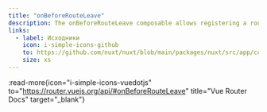 ```yaml
---
title: "onBeforeRouteLeave"
description: The onBeforeRouteLeave composable allows registering a route guard within a component.
links:
  - label: Исходники
    icon: i-simple-icons-github
    to: https://github.com/nuxt/nuxt/blob/main/packages/nuxt/src/app/composables/router.ts
    size: xs
---
```


:read-more{icon="i-simple-icons-vuedotjs" to="https://router.vuejs.org/api/#onBeforeRouteLeave" title="Vue Router Docs" target="_blank"}
